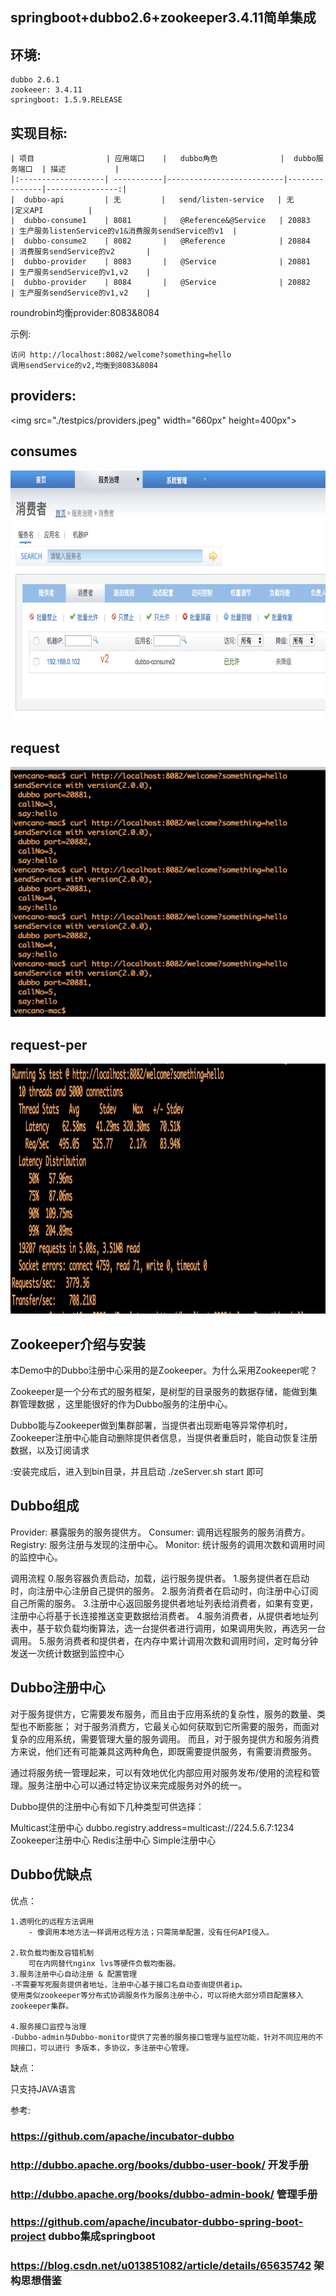 ## springboot+dubbo2.6+zookeeper3.4.11简单集成

## 环境:
	dubbo 2.6.1
	zookeeer: 3.4.11
	springboot: 1.5.9.RELEASE
## 实现目标:

	
	| 项目                | 应用端口    |   dubbo角色              |  dubbo服务端口  | 描述			|
	|:-------------------| -----------|--------------------------|---------------|----------------:|
	|  dubbo-api         | 无         |   send/listen-service   | 无              |定义API  		|
	|  dubbo-consume1    | 8081       |   @Reference&@Service   | 20883          | 生产服务listenService的v1&消费服务sendService的v1  |
	|  dubbo-consume2    | 8082       |   @Reference            | 20884          | 消费服务sendService的v2		|
	|  dubbo-provider    | 8083       |   @Service              | 20881          | 生产服务sendService的v1,v2	|
	|  dubbo-provider    | 8084       |   @Service              | 20882          | 生产服务sendService的v1,v2	|

roundrobin均衡provider:8083&8084

示例:

	访问 http://localhost:8082/welcome?something=hello
	调用sendService的v2,均衡到8083&8084
	
	
## providers:
		
 <img src="./testpics/providers.jpeg" width="660px" height=400px"> 
 
## consumes

 <img src="./testpics/consumes.jpeg" width="660px" height="400px"> 
 
## request 

 <img src="./testpics/request.jpeg" width="660px" height="400px"> 
 
## request-per
 
 <img src="./testpics/request-per.jpeg" width="660px" height="400px">


## Zookeeper介绍与安装
本Demo中的Dubbo注册中心采用的是Zookeeper。为什么采用Zookeeper呢？

Zookeeper是一个分布式的服务框架，是树型的目录服务的数据存储，能做到集群管理数据 ，这里能很好的作为Dubbo服务的注册中心。

Dubbo能与Zookeeper做到集群部署，当提供者出现断电等异常停机时，Zookeeper注册中心能自动删除提供者信息，当提供者重启时，能自动恢复注册数据，以及订阅请求


:安装完成后，进入到bin目录，并且启动 ./zeServer.sh start 即可


## Dubbo组成

Provider: 暴露服务的服务提供方。 
Consumer: 调用远程服务的服务消费方。 
Registry: 服务注册与发现的注册中心。 
Monitor: 统计服务的调用次数和调用时间的监控中心。

调用流程 
0.服务容器负责启动，加载，运行服务提供者。 
1.服务提供者在启动时，向注册中心注册自己提供的服务。 
2.服务消费者在启动时，向注册中心订阅自己所需的服务。 
3.注册中心返回服务提供者地址列表给消费者，如果有变更，注册中心将基于长连接推送变更数据给消费者。 
4.服务消费者，从提供者地址列表中，基于软负载均衡算法，选一台提供者进行调用，如果调用失败，再选另一台调用。 
5.服务消费者和提供者，在内存中累计调用次数和调用时间，定时每分钟发送一次统计数据到监控中心

## Dubbo注册中心
对于服务提供方，它需要发布服务，而且由于应用系统的复杂性，服务的数量、类型也不断膨胀； 
对于服务消费方，它最关心如何获取到它所需要的服务，而面对复杂的应用系统，需要管理大量的服务调用。 
而且，对于服务提供方和服务消费方来说，他们还有可能兼具这两种角色，即既需要提供服务，有需要消费服务。

通过将服务统一管理起来，可以有效地优化内部应用对服务发布/使用的流程和管理。服务注册中心可以通过特定协议来完成服务对外的统一。

Dubbo提供的注册中心有如下几种类型可供选择：
 
 Multicast注册中心  dubbo.registry.address=multicast://224.5.6.7:1234
 Zookeeper注册中心
 Redis注册中心
 Simple注册中心



## Dubbo优缺点
优点：

	1.透明化的远程方法调用 
		- 像调用本地方法一样调用远程方法；只需简单配置，没有任何API侵入。
		
	2.软负载均衡及容错机制 
		可在内网替代nginx lvs等硬件负载均衡器。
	3.服务注册中心自动注册 & 配置管理 
	-不需要写死服务提供者地址，注册中心基于接口名自动查询提供者ip。 
	使用类似zookeeper等分布式协调服务作为服务注册中心，可以将绝大部分项目配置移入zookeeper集群。
	
	4.服务接口监控与治理 
	-Dubbo-admin与Dubbo-monitor提供了完善的服务接口管理与监控功能，针对不同应用的不同接口，可以进行 多版本，多协议，多注册中心管理。
	
缺点：

只支持JAVA语言



参考:
### https://github.com/apache/incubator-dubbo 
### http://dubbo.apache.org/books/dubbo-user-book/ 开发手册
### http://dubbo.apache.org/books/dubbo-admin-book/ 管理手册
### https://github.com/apache/incubator-dubbo-spring-boot-project dubbo集成springboot
### https://blog.csdn.net/u013851082/article/details/65635742 架构思想借鉴

	